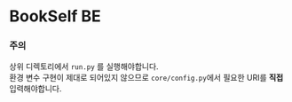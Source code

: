 # BookSelf BE

### 주의
상위 디렉토리에서 `run.py` 를 실행해야합니다.<br>
환경 변수 구현이 제대로 되어있지 않으므로 `core/config.py`에서 필요한 URI를 **직접** 입력해야합니다.
